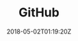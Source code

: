 ---
date: "2018-05-02T01:19:20Z"
title: "GitHub"
description: "Description of the github asset type"
weight: "41006"
categories: [ "Ship Assets" ]
index: ["docs/products", "docs"]
icon: "replicatedShip"
gradient: "console"
---